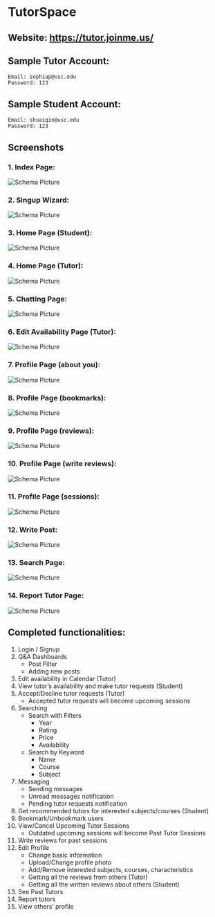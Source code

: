 # TutorSpace

## Website: https://tutor.joinme.us/

## Sample Tutor Account:
```
Email: sophiap@usc.edu
Password: 123
```

## Sample Student Account:
```
Email: shuaiqin@usc.edu
Password: 123
```

## Screenshots
### 1. Index Page:
![Schema Picture](screenshots/index.png)

### 2. Singup Wizard:
![Schema Picture](screenshots/signup_wizard.png)

### 3. Home Page (Student):
![Schema Picture](screenshots/home_student.png)

### 4. Home Page (Tutor):
![Schema Picture](screenshots/home_tutor.png)

### 5. Chatting Page:
![Schema Picture](screenshots/messages.png)

### 6. Edit Availability Page (Tutor):
![Schema Picture](screenshots/edit_availability.png)

### 7. Profile Page (about you):
![Schema Picture](screenshots/profile.png)

### 8. Profile Page (bookmarks):
![Schema Picture](screenshots/bookmarks.png)

### 9. Profile Page (reviews):
![Schema Picture](screenshots/reviews.png)

### 10. Profile Page (write reviews):
![Schema Picture](screenshots/write_review.png)

### 11. Profile Page (sessions):
![Schema Picture](screenshots/upcoming_session_profile.png)

### 12. Write Post:
![Schema Picture](screenshots/write_post.png)

### 13. Search Page:
![Schema Picture](screenshots/search.png)

### 14. Report Tutor Page:
![Schema Picture](screenshots/report_tutor.png)

## Completed functionalities:
1. Login / Signup 
2. Q&A Dashboards
    * Post Filter
    * Adding new posts
3. Edit availability in Calendar (Tutor)
4. View tutor’s availability and make tutor requests (Student)
5. Accept/Decline tutor requests (Tutor)
    * Accepted tutor requests will become upcoming sessions
6. Searching
    * Search with Filters
        * Year
        * Rating
        * Price
        * Availability
    * Search by Keyword
        * Name
        * Course
        * Subject
7. Messaging
    * Sending messages
    * Unread messages notification
    * Pending tutor requests notification
8. Get recommended tutors for interested subjects/courses (Student)
9. Bookmark/Unbookmark users
10. View/Cancel Upcoming Tutor Sessions
    * Outdated upcoming sessions will become Past Tutor Sessions
11. Write reviews for past sessions
12. Edit Profile
    * Change basic information
    * Upload/Change profile photo
    * Add/Remove interested subjects, courses, characteristics
    * Getting all the reviews from others (Tutor)
    * Getting all the written reviews about others (Student)
13. See Past Tutors
14. Report tutors
15. View others’ profile
